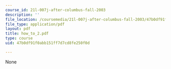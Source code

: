 ```yaml
---
course_id: 21l-007j-after-columbus-fall-2003
description: ''
file_location: /coursemedia/21l-007j-after-columbus-fall-2003/47b0df91f0abb151ff7d7cd8fe250f0d_how_to_2.pdf
file_type: application/pdf
layout: pdf
title: how_to_2.pdf
type: course
uid: 47b0df91f0abb151ff7d7cd8fe250f0d

---
```

None